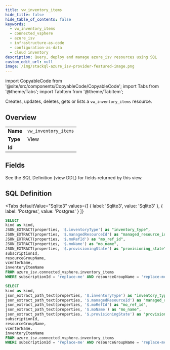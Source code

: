 ```yaml
--- 
title: vw_inventory_items
hide_title: false
hide_table_of_contents: false
keywords:
  - vw_inventory_items
  - connected_vsphere
  - azure_isv
  - infrastructure-as-code
  - configuration-as-data
  - cloud inventory
description: Query, deploy and manage azure_isv resources using SQL
custom_edit_url: null
image: /img/stackql-azure_isv-provider-featured-image.png
---
```


import CopyableCode from '@site/src/components/CopyableCode/CopyableCode';
import Tabs from '@theme/Tabs';
import TabItem from '@theme/TabItem';

Creates, updates, deletes, gets or lists a <code>vw_inventory_items</code> resource.

## Overview
<table><tbody>
<tr><td><b>Name</b></td><td><code>vw_inventory_items</code></td></tr>
<tr><td><b>Type</b></td><td>View</td></tr>
<tr><td><b>Id</b></td><td><CopyableCode code="azure_isv.connected_vsphere.vw_inventory_items" /></td></tr>
</tbody></table>

## Fields

See the SQL Definition (view DDL) for fields returned by this view.

## SQL Definition

<Tabs
defaultValue="Sqlite3"
values={[
{ label: 'Sqlite3', value: 'Sqlite3' },
{ label: 'Postgres', value: 'Postgres' }
]}
>
<TabItem value="Sqlite3">

```sql
SELECT
kind as kind,
JSON_EXTRACT(properties, '$.inventoryType') as "inventory_type",
JSON_EXTRACT(properties, '$.managedResourceId') as "managed_resource_id",
JSON_EXTRACT(properties, '$.moRefId') as "mo_ref_id",
JSON_EXTRACT(properties, '$.moName') as "mo_name",
JSON_EXTRACT(properties, '$.provisioningState') as "provisioning_state",
subscriptionId,
resourceGroupName,
vcenterName,
inventoryItemName
FROM azure_isv.connected_vsphere.inventory_items
WHERE subscriptionId = 'replace-me' AND resourceGroupName = 'replace-me' AND vcenterName = 'replace-me';
```

</TabItem>
<TabItem value="Postgres">

```sql
SELECT
kind as kind,
json_extract_path_text(properties, '$.inventoryType') as "inventory_type",
json_extract_path_text(properties, '$.managedResourceId') as "managed_resource_id",
json_extract_path_text(properties, '$.moRefId') as "mo_ref_id",
json_extract_path_text(properties, '$.moName') as "mo_name",
json_extract_path_text(properties, '$.provisioningState') as "provisioning_state",
subscriptionId,
resourceGroupName,
vcenterName,
inventoryItemName
FROM azure_isv.connected_vsphere.inventory_items
WHERE subscriptionId = 'replace-me' AND resourceGroupName = 'replace-me' AND vcenterName = 'replace-me';
```

</TabItem>
</Tabs>
